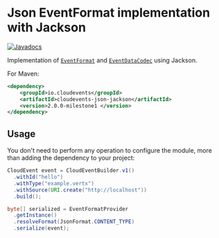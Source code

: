 # Json EventFormat implementation with Jackson

[![Javadocs](http://www.javadoc.io/badge/io.cloudevents/cloudevents-json-jackson.svg?color=green)](http://www.javadoc.io/doc/io.cloudevents/cloudevents-json-jackson)

Implementation of [`EventFormat`](../../core/src/main/java/io/cloudevents/format/EventFormat.java) and [`EventDataCodec`](../../core/src/main/java/io/cloudevents/codec/EventDataCodec.java) using Jackson.

For Maven:

```xml
<dependency>
    <groupId>io.cloudevents</groupId>
    <artifactId>cloudevents-json-jackson</artifactId>
    <version>2.0.0-milestone1 </version>
</dependency>
```

## Usage

You don't need to perform any operation to configure the module, more than adding the dependency to your project:

```java
CloudEvent event = CloudEventBuilder.v1()
  .withId("hello")
  .withType("example.vertx")
  .withSource(URI.create("http://localhost"))
  .build();

byte[] serialized = EventFormatProvider
  .getInstance()
  .resolveFormat(JsonFormat.CONTENT_TYPE)
  .serialize(event);
```
